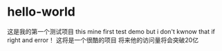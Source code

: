 # hello-world
这是我的第一个测试项目
this mine first test demo but i don't kwnow that if right and error！
这将是一个很酷的项目
将来他的访问量将会突破20亿
